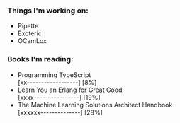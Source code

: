 ### Things I'm working on:
- Pipette
- Exoteric
- OCamLox

### Books I'm reading:
- Programming TypeScript  
  [xx------------------] [8%] 
- Learn You an Erlang for Great Good  
  [xxxx----------------] [19%]
- The Machine Learning Solutions Architect Handbook  
  [xxxxxx--------------] [28%]

